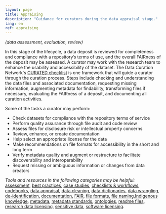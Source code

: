 ```yaml
---
layout: page
title: Appraising
description: "Guidance for curators during the data appraisal stage."
lang: en
ref: appraising
---
```


*(data assessment, evaluation, review)*

In this stage of the lifecycle, a data deposit is reviewed for completeness and compliance with a repository’s terms of use, and the overall FAIRness of the deposit may be assessed. A curator may work with the research team to enhance the usability and accessibility of the dataset. The Data Curation Network's [CURATED checklist](https://datacurationnetwork.org/resources/) is one framework that will guide a curator through the curation process. Steps include checking and understanding the data files and associated documentation, requesting missing information, augmenting metadata for findability, transforming files if necessary, evaluating the FAIRness of a deposit, and documenting all curation activities.

Some of the tasks a curator may perform:
- Check datasets for compliance with the repository terms of service
- Perform quality assurance through file audit and code review
- Assess files for disclosure risk or intellectual property concerns
- Review, enhance, or create documentation
- Help select an appropriate license for the data
- Make recommendations on file formats for accessibility in the short and long term
- Verify metadata quality and augment or restructure to facilitate discoverability and interoperability
- Request missing or ambiguous information or changes from data creators

*Tools and resources in the following categories may be helpful:* [assessment](/en/tools-and-resources/#assessment), [best practices](/en/tools-and-resources/#best+practices), [case studies](/en/tools-and-resources/#case+studies), [checklists & workflows](/en/tools-and-resources/#checklists+and+workflows), [codebooks](/en/tools-and-resources/#codebooks), [data appraisal](/en/tools-and-resources/#data+appraisal), [data cleaning](/en/tools-and-resources/#data+cleaning), [data dictionaries](/en/tools-and-resources/#data+dictionaries), [data wrangling](/en/tools-and-resources/#data+wrangling), [de-identification](/en/tools-and-resources/#de-identification), [documentation](/en/tools-and-resources/#documentation), [FAIR](/en/tools-and-resources/#FAIR), [file formats](/en/tools-and-resources/#file+formats), [file naming](/en/tools-and-resources/#file+naming),[Indigenous knowledge](/en/tools-and-resources/#indigenous+knowledge), [metadata](/en/tools-and-resources/#metadata), [metadata standards](/en/tools-and-resources/#metadata+standards), [ontologies](/en/tools-and-resources/#ontologies), [readme files](/en/tools-and-resources/#readme+files), [research data licensing](/en/tools-and-resources/#research+data+licensing), [sensitive data](/en/tools-and-resources/#sensitive+data), [software licensing](/en/tools-and-resources/#research+data+licensing).
